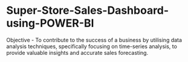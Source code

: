 # Super-Store-Sales-Dashboard-using-POWER-BI
Objective - To contribute to the success of a business by utilising data analysis techniques, specifically focusing on time-series analysis, to provide valuable insights and accurate sales forecasting.
